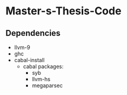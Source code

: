 # Master-s-Thesis-Code

## Dependencies

- llvm-9
- ghc
- cabal-install
  - cabal packages:
    - syb
    - llvm-hs
    - megaparsec
